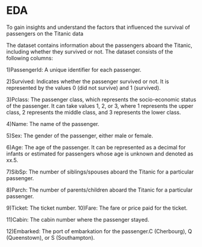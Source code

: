 # EDA
To gain insights and understand the factors that influenced the survival of passengers on the Titanic data

The dataset contains information about the passengers aboard the Titanic, including whether they survived or not. The dataset consists of the following columns:

1)PassengerId: A unique identifier for each passenger.

2)Survived: Indicates whether the passenger survived or not. It is represented by the values 0 (did not survive) and 1 (survived).

3)Pclass: The passenger class, which represents the socio-economic status of the passenger. It can take values 1, 2, or 3, where 1 represents the upper class, 2 represents the middle class, and 3 represents the lower class.

4)Name: The name of the passenger.

5)Sex: The gender of the passenger, either male or female.

6)Age: The age of the passenger. It can be represented as a decimal for infants or estimated for passengers whose age is unknown and denoted as xx.5.

7)SibSp: The number of siblings/spouses aboard the Titanic for a particular passenger.

8)Parch: The number of parents/children aboard the Titanic for a particular passenger.

9)Ticket: The ticket number.
10)Fare: The fare or price paid for the ticket.

11)Cabin: The cabin number where the passenger stayed.

12)Embarked: The port of embarkation for the passenger.C (Cherbourg), Q (Queenstown), or S (Southampton).


